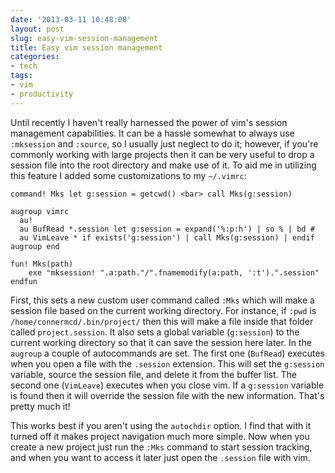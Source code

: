 ```yaml
---
date: '2013-03-11 10:48:08'
layout: post
slug: easy-vim-session-management
title: Easy vim session management
categories:
- tech
tags:
- vim
- productivity
---
```


Until recently I haven't really harnessed the power of vim's session management capabilities. It can be a hassle somewhat to always use `:mksession` and `:source`, so I usually just neglect to do it; however, if you're commonly working with large projects then it can be very useful to drop a session file into the root directory and make use of it. To aid me in utilizing this feature I added some customizations to my `~/.vimrc`:

```
command! Mks let g:session = getcwd() <bar> call Mks(g:session)

augroup vimrc
  au!
  au BufRead *.session let g:session = expand('%:p:h') | so % | bd #
  au VimLeave * if exists('g:session') | call Mks(g:session) | endif
augroup end

fun! Mks(path)
    exe "mksession! ".a:path."/".fnamemodify(a:path, ':t').".session"
endfun
```

First, this sets a new custom user command called `:Mks` which will make a session file based on the current working directory. For instance, if `:pwd` is `/home/connermcd/.bin/project/` then this will make a file inside that folder called `project.session`. It also sets a global variable (`g:session`) to the current working directory so that it can save the session here later. In the `augroup` a couple of autocommands are set. The first one (`BufRead`) executes when you open a file with the `.session` extension. This will set the `g:session` variable, source the session file, and delete it from the buffer list. The second one (`VimLeave`) executes when you close vim. If a `g:session` variable is found then it will override the session file with the new information. That's pretty much it!

This works best if you aren't using the `autochdir` option. I find that with it turned off it makes project navigation much more simple. Now when you create a new project just run the `:Mks` command to start session tracking, and when you want to access it later just open the `.session` file with vim.
